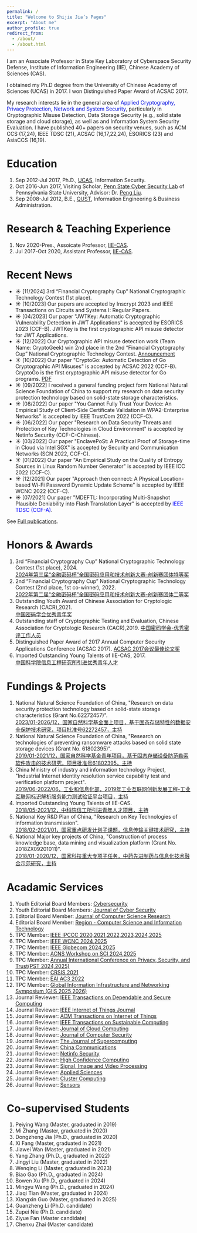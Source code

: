 ```yaml
---
permalink: /
title: "Welcome to Shijie Jia’s Pages"
excerpt: "About me"
author_profile: true
redirect_from: 
  - /about/
  - /about.html
---
```



I am an Associate Professor in State Key Laboratory of Cyberspace Security Defense, Institute of Information Engineering (IIE), Chinese Academy of Sciences (CAS). 

I obtained my Ph.D degree from the University of Chinese Academy of Sciences (UCAS) in 2017. I won Distinguished Paper Award of ACSAC 2017.

My research interests lie in the general area of <font color="light blue"> Applied Cryptography, Privacy
Protection, Network and System Security</font>, particularly in Cryptographic Misuse Detection, Data Storage Security (e.g., solid state storage and cloud storage), as well as and Information System Security Evaluation. I have published 40+ papers on security venues, such as ACM CCS (17,24), IEEE TDSC (21), ACSAC (16,17,22,24), ESORICS (23) and AsiaCCS (16,19). 




Education
======
1. Sep 2012-Jul 2017, Ph.D., [UCAS](https://www.ucas.ac.cn/), Information Security.
1. Oct 2016-Jun 2017, Visiting Scholar, [Penn State Cyber Security Lab](https://s2.ist.psu.edu/) of Pennsylvania State University, Advisor: Dr. [Peng Liu](https://s2.ist.psu.edu/pliu/).
1. Sep 2008-Jul 2012, B.E., [QUST](https://www.qust.edu.cn/), Information Engineering & Business Administration. 

Research & Teaching Experience
======
1. Nov 2020-Pres., Assoicate Professor, [IIE-CAS](http://www.iie.ac.cn/).
1. Jul 2017-Oct 2020, Assistant Professor, [IIE-CAS](http://www.iie.ac.cn/).


Recent News
======
- &#9728; [11/2024] 3rd “Financial Cryptography Cup” National Cryptographic Technology Contest (1st place). 
- &#9728; [10/2023] Our papers are accepted by Inscrypt 2023 and IEEE Transactions on Circuits and Systems I: Regular Papers. 
- &#9728; [04/2023] Our paper "JWTKey: Automatic Cryptographic Vulnerability Detection in JWT Applications" is accepted by ESORICS 2023 (CCF-B). JWTKey is the first cryptographic API misuse detector for JWT Applications.
- &#9728; [12/2022] Our Cryptographic API misuse detection work (Team Name: CryptoGeek) win 2nd place in the 2nd “Financial Cryptography Cup” National Cryptographic Technology Contest. [Announcement](https://www.fincryptography.pbcdci.cn/news/2022%E5%B9%B4%E2%80%9C%E9%87%91%E8%9E%8D%E5%AF%86%E7%A0%81%E6%9D%AF%E2%80%9D%E5%85%A8%E5%9B%BD%E5%AF%86%E7%A0%81%E5%BA%94%E7%94%A8%E5%92%8C%E6%8A%80%E6%9C%AF%E5%88%9B%E6%96%B0%E5%A4%A7%E8%B5%9B%E6%AF%94%E8%B5%9B%E7%BB%93%E6%9E%9C%E5%85%AC%E5%91%8A.html) 
- &#9728; [10/2022] Our paper "CryptoGo: Automatic Detection of Go Cryptographic API Misuses" is accepted by ACSAC 2022 (CCF-B). CryptoGo is the first cryptographic API misuse detector for Go programs. [PDF](https://dl.acm.org/doi/10.1145/3564625.3567989) 
- &#9728; [09/2022] I received a general funding project form National Natural Science Foundation of China to support my research on data security protection technology based on solid-state storage characteristics.
- &#9728; [08/2022] Our paper "You Cannot Fully Trust Your Device: An Empirical Study of Client-Side Certificate Validation in WPA2-Enterprise Networks" is accepted by IEEE TrustCom 2022 (CCF-C). 
- &#9728; [06/2022] Our paper "Research on Data Security Threats and Protection of Key Technologies in Cloud Environment" is accepted by Netinfo Security (CCF-C-Chinese).
- &#9728; [03/2022] Our paper "EnclavePoSt: A Practical Proof of Storage-time in Cloud via Intel SGX" is accepted by Security and Communication Networks (SCN 2022, CCF-C).
- &#9728; [01/2022] Our paper "An Empirical Study on the Quality of Entropy Sources in Linux Random Number Generator" is accepted by IEEE ICC 2022 (CCF-C). 
- &#9728; [12/2021] Our paper "Approach then connect: A Physical Location-based Wi-Fi Password Dynamic Update Scheme" is accepted by IEEE WCNC 2022 (CCF-C). 
- &#9728; [07/2021] Our paper "MDEFTL: Incorporating Multi-Snapshot Plausible Deniability into Flash Translation Layer" is accepted by <font color="blue">IEEE TDSC (CCF-A)</font>.

See [Full publications](/full-publications/).

Honors & Awards 
======

1. 3rd “Financial Cryptography Cup” National Cryptographic Technology Contest (1st place), 2024.  
[2024年第三届“金融密码杯”全国密码应用和技术创新大赛-创新赛团体特等奖](https://fincryptography.cn/#/)
1. 2nd “Financial Cryptography Cup” National Cryptographic Technology Contest (2nd place, 1st co-winner), 2022.  
[2022年第二届“金融密码杯”全国密码应用和技术创新大赛-创新赛团体二等奖](https://www.fincryptography.pbcdci.cn/news/2022%E5%B9%B4%E2%80%9C%E9%87%91%E8%9E%8D%E5%AF%86%E7%A0%81%E6%9D%AF%E2%80%9D%E5%85%A8%E5%9B%BD%E5%AF%86%E7%A0%81%E5%BA%94%E7%94%A8%E5%92%8C%E6%8A%80%E6%9C%AF%E5%88%9B%E6%96%B0%E5%A4%A7%E8%B5%9B%E6%AF%94%E8%B5%9B%E7%BB%93%E6%9E%9C%E5%85%AC%E5%91%8A.html)
1. Outstanding Youth Award of Chinese Association for Cryptologic Research (CACR),2021.  
[中国密码学会优秀青年奖](https://www.cacrnet.org.cn/site/content/1100.html)
1. Outstanding staff of Cryptographic Testing and Evaluation, Chinese Association for Cryptologic Research (CACR),2019. [中国密码学会-优秀密评工作人员]()
1. Distinguished Paper Award of 2017 Annual Computer Security Applications Conference (ACSAC 2017). [ACSAC 2017会议最佳论文奖](https://www.acsac.org/archive/)
1. Imported Outstanding Young Talents of IIE-CAS, 2017.  
[中国科学院信息工程研究所引进优秀青年人才]()

Fundings & Projects
======
1. National Natural Science Foundation of China, "Research on data security protection technology based on solid-state storage characteristics (Grant No.62272457)".   
[2023/01-2026/12，国家自然科学基金面上项目，基于固态存储特性的数据安全保护技术研究，项目批准号62272457，主持]()
1. National Natural Science Foundation of China, "Research on technologies of preventing ransomware attacks based on solid state storage devices (Grant No. 61802395)".   
[2019/01-2021/12，国家自然科学基金青年项目，基于固态存储设备防范勒索软件攻击的技术研究，项目批准号61802395，主持]()
1. China Ministry of industry and information technology Project, "Industrial Internet identity resolution service capability test and verification platform project".  
[2019/06-2022/06，工业和信息化部，2019年工业互联网创新发展工程-工业互联网标识解析服务能力测试验证平台项目，主持]()
1. Imported Outstanding Young Talents of IIE-CAS.   
[2018/05-2021/12，中科院信工所引进青年人才项目，主持]()
1. National Key R&D Plan of China, "Research on Key Technologies of information transmission".    
[2018/02-2021/01，国家重点研发计划子课题，信息传输关键技术研究，主持]()
1. National Major key projects of China, "Construction of process knowledge base, data mining and visualization platform (Grant No. 2018ZX09201011)".    
[2018/01-2020/12，国家科技重大专项子任务，中药先进制药与信息化技术融合示范研究，主持]()



Acadamic Services
======
1. Youth Editorial Board Members: [Cybersecurity](https://cybersecurity.springeropen.com/about/editorial-board)
1. Youth Editorial Board Members: [Journal of Cyber Security](http://jcs.iie.ac.cn/xxaqxb/ch/first_menu.aspx?parent_id=20240524145637001)
1. Editorial Board Member: [Journal of Computer Science Research](https://ojs.bilpublishing.com/index.php/jcsr/about/editorialTeam)
1. Editorial Board Member: [Region - Computer Science and Information Technology](https://region.enpress-publisher.com/index.php/CSIT/about/editorialTeam)
1. TPC Member: [IEEE IPCCC 2020,2021,2022,2023,2024,2025](https://ipccc.org/)
1. TPC Member: [IEEE WCNC 2024,2025](https://wcnc2025.ieee-wcnc.org/)
1. TPC Member: [IEEE Globecom 2024,2025](https://globecom2025.ieee-globecom.org/committees/technical-program-committee)
1. TPC Member: [ACNS Workshop on SCI 2024,2025](https://acns-sci.github.io/)
1. TPC Member: [Annual International Conference on Privacy, Security, and Trust(PST 2024,2025)](https://pstnet.ca/)
1. TPC Member: [CRSIS 2021](https://www.crisis-2021.com/program-committee/)
1. TPC Member: [EAI AC3 2022](https://ac3-conference.eai-conferences.org/2022/technical-program-committee/)
1. TPC Member: [Global Information Infrastructure and Networking Symposium (GIIS 2025,2026) ](https://2026.giis-conference.org/)
1. Journal Reviewer: [IEEE Transactions on Dependable and Secure Computing](https://ieeexplore.ieee.org/xpl/RecentIssue.jsp?punumber=8858)
1. Journal Reviewer: [IEEE Internet of Things Journal](https://ieeexplore.ieee.org/xpl/RecentIssue.jsp?punumber=6488907)
1. Journal Reviewer: [ACM Transactions on Internet of Things](https://dl.acm.org/journal/tiot)
1. Journal Reviewer: [IEEE Transactions on Sustainable Computing](https://ieeexplore.ieee.org/xpl/RecentIssue.jsp?punumber=7274860)
1. Journal Reviewer: [Journal of Cloud Computing](https://journalofcloudcomputing.springeropen.com/)
1. Journal Reviewer: [Journal of Computer Security](https://www.iospress.com/catalog/journals/journal-of-computer-security)
1. Journal Reviewer: [The Journal of Supercomputing](https://link.springer.com/journal/11227)
1. Journal Reviewer: [China Communications](http://www.cic-chinacommunications.cn/EN/volumn/home.shtml)
1. Journal Reviewer: [Netinfo Security](http://netinfo-security.org/CE.htm)
1. Journal Reviewer: [High Confidence Computing](https://www2.cloud.editorialmanager.com/hccom/default2.aspx)
1. Journal Reviewer: [Signal, Image and Video Processing](https://link.springer.com/journal/11760)
1. Journal Reviewer: [Applied Sciences](https://www.mdpi.com/journal/applsci)
1. Journal Reviewer: [Cluster Computing](https://link.springer.com/journal/10586)
1. Journal Reviewer: [Sensors](https://www.mdpi.com/journal/sensors/special_issues/cyber_ai)




Co-supervised Students
======
1. Peiying Wang (Master, graduated in 2019)
1. Mi Zhang (Master, graduated in 2020)
1. Dongzheng Jia (Ph.D., graduated in 2020)
1. Xi Fang (Master, graduated in 2021)
1. Jiawei Wan (Master, graduated in 2021)
1. Yang Zhang (Ph.D., graduated in 2022)
1. Jingyi Liu (Master, graduated in 2022)
1. Wenqing Li (Master, graduated in 2023)
1. Biao Gao (Ph.D., graduated in 2024)
1. Bowen Xu (Ph.D., graduated in 2024)
1. Mingyu Wang (Ph.D., graduated in 2024)
1. Jiaqi Tian (Master, graduated in 2024)
1. Xiangxin Guo (Master, graduated in 2025)
1. Guanzheng Li (Ph.D. candidate)
1. Zupei Nie (Ph.D. candidate)
1. Ziyue Fan (Master candidate)
1. Chenxu Zhai (Master candidate)



<script type='text/javascript' id='clustrmaps' src='//cdn.clustrmaps.com/map_v2.js?cl=ffffff&w=a&t=tt&d=Vjg5zwT3FrfltWn5PzLnKCs4we8KtzVBKJ2hs1hWy6Y'></script>